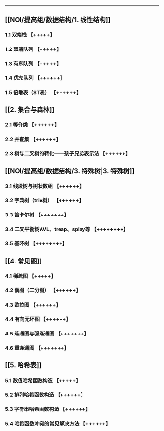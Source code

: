 ---
## [[NOI/提高组/数据结构/1. 线性结构]]
### 1.1 双端栈 【+++++】
### 1.2 双端队列 【+++++】
### 1.3 有序队列 【+++++】
### 1.4 优先队列 【++++++】
### 1.5 倍增表（ST表） 【++++++】
## [[2. 集合与森林]]
### 2.1 等价类 【++++++】
### 2.2 并查集 【++++++】
### 2.3 树与二叉树的转化——孩子兄弟表示法 【++++++】
## [[NOI/提高组/数据结构/3. 特殊树|3. 特殊树]]
### 3.1 线段树与树状数组 【++++++】
### 3.2 字典树（trie树） 【++++++】
### 3.3 笛卡尔树 【+++++++】
### 3.4 二叉平衡树AVL、treap、splay等 【++++++++】
### 3.5 基环树 【++++++++】
## [[4. 常见图]]
### 4.1 稀疏图 【+++++】
### 4.2 偶图（二分图） 【++++++】
### 4.3 欧拉图 【++++++】
### 4.4 有向无环图 【++++++】
### 4.5 连通图与强连通图 【+++++++】
### 4.6 重连通图 【+++++++】
## [[5. 哈希表]]
### 5.1 数值哈希函数构造 【+++++】
### 5.2 排列哈希函数构造 【++++++】
### 5.3 字符串哈希函数构造 【++++++】
### 5.4 哈希函数冲突的常见解决方法 【++++++】